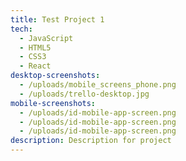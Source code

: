 ```yaml
---
title: Test Project 1
tech:
  - JavaScript
  - HTML5
  - CSS3
  - React
desktop-screenshots:
  - /uploads/mobile_screens_phone.png
  - /uploads/trello-desktop.jpg
mobile-screenshots:
  - /uploads/id-mobile-app-screen.png
  - /uploads/id-mobile-app-screen.png
  - /uploads/id-mobile-app-screen.png
description: Description for project
---
```


